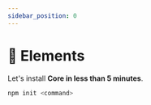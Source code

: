 ```yaml
---
sidebar_position: 0
---
```


# 🧩 Elements

Let's install **Core in less than 5 minutes**.

```bash
npm init <command>
```
